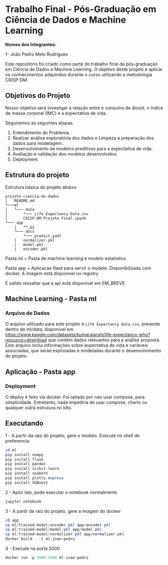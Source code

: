 # Trabalho Final - Pós-Graduação em Ciência de Dados e Machine Learning

**Nomes dos Integrantes:** 

1- João Pedro Melo Rodrigues

Este repositório foi criado como parte do trabalho final da pós-graduação em Ciência de Dados e Machine Learning. O objetivo deste projeto é aplicar os conhecimentos adquiridos durante o curso utilizando a metodologia CRISP-DM.

## Objetivos do Projeto

Nosso objetivo será investigar a relação entre o consumo de álcool, o índice de massa corporal (IMC) e a expectativa de vida.

Seguiremos as seguintes etapas. 

1. Entendimento do Problema.
2. Realizar análise exploratória dos dados e Limpeza e preparação dos dados para modelagem..
3. Desenvolvimento de modelos preditivos para a expectativa de vida.
4. Avaliação e validação dos modelos desenvolvidos.
5. Deployment.

## Estrutura do projeto

Estrutura básica do projeto abaixo:

```
projeto-ciencia-de-dados
│   README.md
└───ml
│   └─── data
│       └─── Life Expectancy Data.csv
│       CRISP-DM Projeto Final.ipynb
└─── app
    │   **.py
    └─── docs
        └─── predict.yaml
    |   normalizer.pkl
    |   model.pkl
    |   encoder.pkl
```

Pasta ml = Pasta de machine learning e modelo estatistico

Pasta app = Aplicacao flask para servir o modelo. Disponibilizada com docker. A imagem está disponivel no registry

É valido ressaltar que a api está disponivel em EM_BREVE

## Machine Learning - Pasta ml

### Arquivo de Dados

O arquivo utilizado para este projeto é `Life Expectancy Data.csv`, presente dentro de ml/data, disponivel em https://www.kaggle.com/datasets/kumarajarshi/life-expectancy-who?resource=download que contém dados relevantes para a análise proposta. Este arquivo inclui informações sobre expectativa de vida e variáveis associadas, que serão exploradas e modeladas durante o desenvolvimento do projeto.

## Aplicação - Pasta app

### Deployment

O deploy é feito via docker. Foi optado por nao usar compose, para simplicidade. Entretanto, nada impediria de usar compose, charts ou qualquer outra estrutura no k8s.

## Executando

1 - A partir da raiz do projeto, gere o modelo. Execute no shell de preferencia:

```powershell
cd ml
pip install numpy
pip install flask
pip install pandas
pip install scikit-learn
pip install seaborn 
pip install plotly.express
pip install XGBoost
```

2 - Após isto, pode executar o notebook normalmente

```powershell
jupyter notebook
```

3 - A partir da raiz do projeto, gere a imagem do docker

```powershell
cd app
cp ml/trained-model/encoder.pkl app/encoder.pkl
cp ml/trained-model/model.pkl app/model.pkl
cp ml/trained-model/normalizer.pkl app/normalizer.pkl
docker build . -t ml-joao-pedro
```

4 - Execute na porta 5000
```powershell
docker run -p 5000:5000 ml-joao-pedro
```